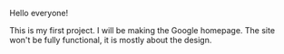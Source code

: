 Hello everyone!

This is my first project. I will be making the Google homepage.
The site won't be fully functional, it is mostly about the design.

